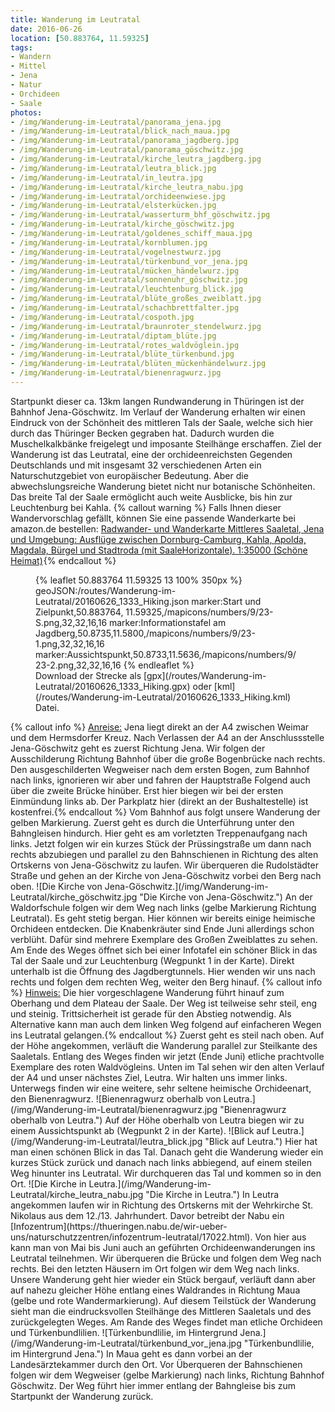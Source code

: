 ```yaml
---
title: Wanderung im Leutratal
date: 2016-06-26
location: [50.883764, 11.59325]
tags:
- Wandern
- Mittel
- Jena
- Natur
- Orchideen
- Saale
photos:
- /img/Wanderung-im-Leutratal/panorama_jena.jpg
- /img/Wanderung-im-Leutratal/blick_nach_maua.jpg
- /img/Wanderung-im-Leutratal/panorama_jagdberg.jpg
- /img/Wanderung-im-Leutratal/panorama_göschwitz.jpg
- /img/Wanderung-im-Leutratal/kirche_leutra_jagdberg.jpg
- /img/Wanderung-im-Leutratal/leutra_blick.jpg
- /img/Wanderung-im-Leutratal/in_leutra.jpg
- /img/Wanderung-im-Leutratal/kirche_leutra_nabu.jpg
- /img/Wanderung-im-Leutratal/orchideenwiese.jpg
- /img/Wanderung-im-Leutratal/elsterkücken.jpg
- /img/Wanderung-im-Leutratal/wasserturm_bhf_göschwitz.jpg
- /img/Wanderung-im-Leutratal/kirche_göschwitz.jpg
- /img/Wanderung-im-Leutratal/goldenes_schiff_maua.jpg
- /img/Wanderung-im-Leutratal/kornblumen.jpg
- /img/Wanderung-im-Leutratal/vogelnestwurz.jpg
- /img/Wanderung-im-Leutratal/türkenbund_vor_jena.jpg
- /img/Wanderung-im-Leutratal/mücken_händelwurz.jpg
- /img/Wanderung-im-Leutratal/sonnenuhr_göschwitz.jpg
- /img/Wanderung-im-Leutratal/leuchtenburg_blick.jpg
- /img/Wanderung-im-Leutratal/blüte_großes_zweiblatt.jpg
- /img/Wanderung-im-Leutratal/schachbrettfalter.jpg
- /img/Wanderung-im-Leutratal/cospoth.jpg
- /img/Wanderung-im-Leutratal/braunroter_stendelwurz.jpg
- /img/Wanderung-im-Leutratal/diptam_blüte.jpg
- /img/Wanderung-im-Leutratal/rotes_waldvöglein.jpg
- /img/Wanderung-im-Leutratal/blüte_türkenbund.jpg
- /img/Wanderung-im-Leutratal/blüten_mückenhändelwurz.jpg
- /img/Wanderung-im-Leutratal/bienenragwurz.jpg
---
```

Startpunkt dieser ca. 13km langen Rundwanderung in Thüringen ist der Bahnhof Jena-Göschwitz. Im Verlauf der Wanderung erhalten wir einen Eindruck von der Schönheit des mittleren Tals der Saale, welche sich hier durch das Thüringer Becken gegraben hat. Dadurch wurden die Muschelkalkbänke freigelegt und imposante Steilhänge erschaffen. Ziel der Wanderung ist das Leutratal, eine der orchideenreichsten Gegenden Deutschlands und mit insgesamt 32 verschiedenen Arten ein Naturschutzgebiet von europäischer Bedeutung. Aber die abwechslungsreiche Wanderung bietet nicht nur botanische Schönheiten. Das breite Tal der Saale ermöglicht auch weite Ausblicke, bis hin zur Leuchtenburg bei Kahla.
{% callout warning %}
Falls Ihnen dieser Wandervorschlag gefällt, können Sie eine passende Wanderkarte bei amazon.de bestellen:
<a rel="nofollow" href="https://www.amazon.de/Radwander--Wanderkarte-Mittleres-Saaletal-Umgebung/dp/3895910988/ref=as_li_ss_tl?ie=UTF8&qid=1467123538&sr=8-1&keywords=Wanderkarte+Jena&linkCode=ll1&tag=thueringergip-21&linkId=0abeccb38575fb28cf2315fd81bdcf70
">Radwander- und Wanderkarte Mittleres Saaletal, Jena und Umgebung: Ausflüge zwischen Dornburg-Camburg, Kahla, Apolda, Magdala, Bürgel und Stadtroda (mit SaaleHorizontale). 1:35000 (Schöne Heimat)</a><img src="http://ir-de.amazon-adsystem.com/e/ir?t=thueringergip-21&l=as2&o=3&a=3895910988" width="1" height="1" border="0" alt="" style="border:none !important; margin:0px !important;" />{% endcallout %}
<figure>
{% leaflet 50.883764 11.59325 13 100% 350px %}
geoJSON:/routes/Wanderung-im-Leutratal/20160626_1333_Hiking.json
marker:Start und Zielpunkt,50.883764, 11.59325,/mapicons/numbers/9/23-S.png,32,32,16,16
marker:Informationstafel am Jagdberg,50.8735,11.5800,/mapicons/numbers/9/23-1.png,32,32,16,16
marker:Aussichtspunkt,50.8733,11.5636,/mapicons/numbers/9/23-2.png,32,32,16,16
{% endleaflet %}
<figcaption>Download der Strecke als [gpx](/routes/Wanderung-im-Leutratal/20160626_1333_Hiking.gpx) oder [kml](/routes/Wanderung-im-Leutratal/20160626_1333_Hiking.kml) Datei.</figcaption></figure>
<!-- more -->{% callout info %}
<u>Anreise:</u> Jena liegt direkt an der A4 zwischen Weimar und dem Hermsdorfer Kreuz. Nach Verlassen der A4 an der Anschlussstelle Jena-Göschwitz geht es zuerst Richtung Jena. Wir folgen der Ausschilderung Richtung Bahnhof über die große Bogenbrücke nach rechts. Den ausgeschilderten Wegweiser nach dem ersten Bogen, zum Bahnhof nach links, ignorieren wir aber und fahren der Hauptstraße Folgend auch über die zweite Brücke hinüber. Erst hier biegen wir bei der ersten Einmündung links ab. Der Parkplatz hier (direkt an der Bushaltestelle) ist kostenfrei.{% endcallout %}
Vom Bahnhof aus folgt unsere Wanderung der gelben Markierung. Zuerst geht es durch die Unterführung unter den Bahngleisen hindurch. Hier geht es am vorletzten Treppenaufgang nach links. Jetzt folgen wir ein kurzes Stück der Prüssingstraße um dann nach rechts abzubiegen und parallel zu den Bahnschienen in Richtung des alten Ortskerns von Jena-Göschwitz zu laufen. Wir überqueren die Rudolstädter Straße und gehen an der Kirche von Jena-Göschwitz vorbei den Berg nach oben.
![Die Kirche von Jena-Göschwitz.](/img/Wanderung-im-Leutratal/kirche_göschwitz.jpg "Die Kirche von Jena-Göschwitz.")
An der Waldorfschule folgen wir dem Weg nach links (gelbe Markierung Richtung Leutratal). Es geht stetig bergan. Hier können wir bereits einige heimische Orchideen entdecken. Die Knabenkräuter sind Ende Juni allerdings schon verblüht. Dafür sind mehrere Exemplare des Großen Zweiblattes zu sehen. Am Ende des Weges öffnet sich bei einer Infotafel ein schöner Blick in das Tal der Saale und zur Leuchtenburg (Wegpunkt 1 in der Karte). Direkt unterhalb ist die Öffnung des Jagdbergtunnels. Hier wenden wir uns nach rechts und folgen dem rechten Weg, weiter den Berg hinauf.
{% callout info %}
<u>Hinweis:</u> Die hier vorgeschlagene Wanderung führt hinauf zum Oberhang und dem Plateau der Saale. Der Weg ist teilweise sehr steil, eng und steinig. Trittsicherheit ist gerade für den Abstieg notwendig. Als Alternative kann man auch dem linken Weg folgend auf einfacheren Wegen ins Leutratal gelangen.{% endcallout %}
Zuerst geht es steil nach oben. Auf der Höhe angekommen, verläuft die Wanderung parallel zur Steilkante des Saaletals. Entlang des Weges finden wir jetzt (Ende Juni) etliche prachtvolle Exemplare des roten Waldvögleins. Unten im Tal sehen wir den alten Verlauf der A4 und  unser nächstes Ziel, Leutra. Wir halten uns immer links. Unterwegs finden wir eine weitere, sehr seltene heimische Orchideenart, den Bienenragwurz.
![Bienenragwurz oberhalb von Leutra.](/img/Wanderung-im-Leutratal/bienenragwurz.jpg "Bienenragwurz oberhalb von Leutra.")
Auf der Höhe oberhalb von Leutra biegen wir zu einem Aussichtspunkt ab (Wegpunkt 2 in der Karte).
![Blick auf Leutra.](/img/Wanderung-im-Leutratal/leutra_blick.jpg "Blick auf Leutra.")
Hier hat man einen schönen Blick in das Tal. Danach geht die Wanderung wieder ein kurzes Stück zurück und danach nach links abbiegend, auf einem steilen Weg hinunter ins Leutratal. Wir durchqueren das Tal und kommen so in den Ort.
![Die Kirche in Leutra.](/img/Wanderung-im-Leutratal/kirche_leutra_nabu.jpg "Die Kirche in Leutra.")
In Leutra angekommen laufen wir in Richtung des Ortskerns mit der Wehrkirche St. Nikolaus aus dem 12./13. Jahrhundert. Davor betreibt der Nabu ein [Infozentrum](https://thueringen.nabu.de/wir-ueber-uns/naturschutzzentren/infozentrum-leutratal/17022.html). Von hier aus kann man von Mai bis Juni auch an geführten Orchideenwanderungen ins Leutratal teilnehmen.
Wir überqueren die Brücke und folgen dem Weg nach rechts. Bei den letzten Häusern im Ort folgen wir dem Weg nach links. Unsere Wanderung geht hier wieder ein Stück bergauf, verläuft dann aber auf nahezu gleicher Höhe entlang eines Waldrandes in Richtung Maua (gelbe und rote Wandermarkierung). Auf diesem Teilstück der Wanderung sieht man die eindrucksvollen Steilhänge des Mittleren Saaletals und des zurückgelegten Weges. Am Rande des Weges findet man etliche Orchideen und Türkenbundlilien.
![Türkenbundlilie, im Hintergrund Jena.](/img/Wanderung-im-Leutratal/türkenbund_vor_jena.jpg "Türkenbundlilie, im Hintergrund Jena.")
In Maua geht es dann vorbei an der Landesärztekammer durch den Ort. Vor Überqueren der Bahnschienen folgen wir dem Wegweiser (gelbe Markierung) nach links, Richtung Bahnhof Göschwitz. Der Weg führt hier immer entlang der Bahngleise bis zum Startpunkt der Wanderung zurück.
